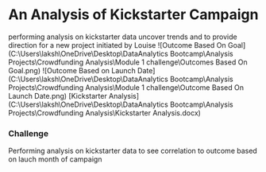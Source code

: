 # An Analysis of Kickstarter Campaign
performing analysis on kickstarter data uncover trends and to provide direction for a new project initiated by Louise
![Outcome Based On Goal](C:\Users\laksh\OneDrive\Desktop\DataAnalytics Bootcamp\Analysis Projects\Crowdfunding Analysis\Module 1 challenge\Outcomes Based On Goal.png)
![Outcome Based on Launch Date](C:\Users\laksh\OneDrive\Desktop\DataAnalytics Bootcamp\Analysis Projects\Crowdfunding Analysis\Module 1 challenge\Outcome Based On Launch Date.png)
[Kickstarter Analysis](C:\Users\laksh\OneDrive\Desktop\DataAnalytics Bootcamp\Analysis Projects\Crowdfunding Analysis\Kickstarter Analysis.docx)
### Challenge
Performing analysis on kickstarter data to see correlation to outcome based on lauch month of campaign 
